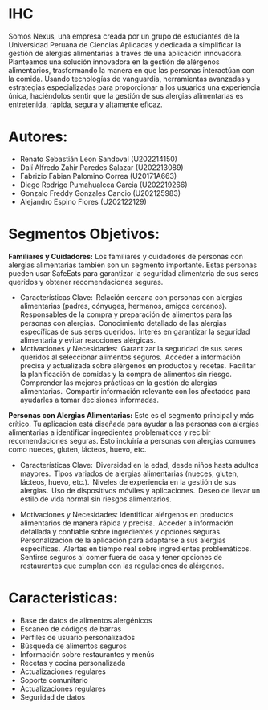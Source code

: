 # IHC

Somos Nexus, una empresa creada por un grupo de estudiantes de la Universidad Peruana de Ciencias Aplicadas y dedicada a simplificar la gestión de alergias alimentarias a través de una aplicación innovadora. Planteamos una solución innovadora en la gestión de alérgenos alimentarios, trasformando la manera en que las personas interactúan con la comida. Usando tecnologías de vanguardia, herramientas avanzadas y estrategias especializadas para proporcionar a los usuarios una experiencia única, haciéndolos sentir que la gestión de sus alergias alimentarias es entretenida, rápida, segura y altamente eficaz.

# Autores:
- Renato Sebastián Leon Sandoval (U202214150)
- Dalí Alfredo Zahir Paredes Salazar (U202213089)  
- Fabrizio Fabian Palomino Correa (U20171A663)
- Diego Rodrigo Pumahualcca Garcia (U202219266)
- Gonzalo Freddy Gonzales Cancio (U202125983)
- Alejandro Espino Flores (U202122129)

# Segmentos Objetivos:
**Familiares y Cuidadores:** 
Los familiares y cuidadores de personas con alergias alimentarias también son un segmento importante. Estas personas pueden usar SafeEats para garantizar la seguridad alimentaria de sus seres queridos y obtener recomendaciones seguras.  
- Características Clave:  
Relación cercana con personas con alergias alimentarias (padres, cónyuges, hermanos, amigos cercanos).  
Responsables de la compra y preparación de alimentos para las personas con alergias.  
Conocimiento detallado de las alergias específicas de sus seres queridos.  
Interés en garantizar la seguridad alimentaria y evitar reacciones alérgicas.  
- Motivaciones y Necesidades:  
Garantizar la seguridad de sus seres queridos al seleccionar alimentos seguros.  
Acceder a información precisa y actualizada sobre alérgenos en productos y recetas.  
Facilitar la planificación de comidas y la compra de alimentos sin riesgo.  
Comprender las mejores prácticas en la gestión de alergias alimentarias.  
Compartir información relevante con los afectados para ayudarles a tomar decisiones informadas.  

**Personas con Alergias Alimentarias:** 
Este es el segmento principal y más crítico. Tu aplicación está diseñada para ayudar a las personas con alergias alimentarias a identificar ingredientes problemáticos y recibir recomendaciones seguras. Esto incluiría a personas con alergias comunes como nueces, gluten, lácteos, huevo, etc.  

- Características Clave:  
Diversidad en la edad, desde niños hasta adultos mayores.  
Tipos variados de alergias alimentarias (nueces, gluten, lácteos, huevo, etc.).  
Niveles de experiencia en la gestión de sus alergias.  
Uso de dispositivos móviles y aplicaciones.  
Deseo de llevar un estilo de vida normal sin riesgos alimentarios.

- Motivaciones y Necesidades:
Identificar alérgenos en productos alimentarios de manera rápida y precisa.  
Acceder a información detallada y confiable sobre ingredientes y opciones seguras.  
Personalización de la aplicación para adaptarse a sus alergias específicas.  
Alertas en tiempo real sobre ingredientes problemáticos.  
Sentirse seguros al comer fuera de casa y tener opciones de restaurantes que cumplan con las regulaciones de alérgenos.
# Caracteristicas:
- Base de datos de alimentos alergénicos
- Escaneo de códigos de barras
- Perfiles de usuario personalizados
- Búsqueda de alimentos seguros
- Información sobre restaurantes y menús
- Recetas y cocina personalizada
- Actualizaciones regulares
- Soporte comunitario
- Actualizaciones regulares
- Seguridad de datos

